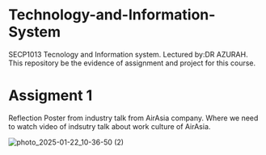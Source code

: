 # Technology-and-Information-System
SECP1013 Tecnology and Information system. 
Lectured by:DR AZURAH.
This repository be the evidence of assignment and project for this course.

# Assigment 1
Reflection Poster from industry talk from AirAsia company. 
Where we need to watch video of indsutry talk about work culture of AirAsia.

![photo_2025-01-22_10-36-50 (2)](https://github.com/user-attachments/assets/daa860ed-d72c-46c4-af6b-3dc5a28dbe88)

